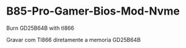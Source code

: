 # B85-Pro-Gamer-Bios-Mod-Nvme

Burn GD25B64B with tl866

Gravar com Tl866 diretamente a memoria GD25B64B
